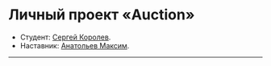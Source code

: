 # Личный проект «Auction»

* Студент: [Сергей Королев](https://github.com/1grey1).
* Наставник: [Анатольев Максим](https://t.me/anatolev_max).

---
